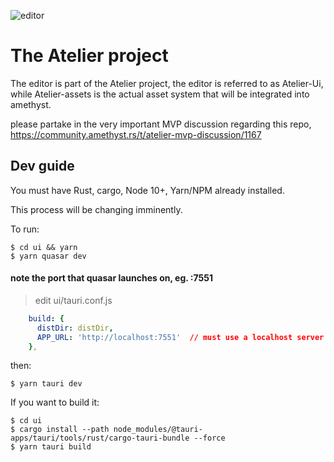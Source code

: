 ![editor](https://raw.githubusercontent.com/mralve/atelier-editor/master/repo-content/editor.png)

# The Atelier project
The editor is part of the Atelier project, the editor is referred to as Atelier-Ui, while Atelier-assets is the actual asset system that will be integrated into amethyst.

please partake in the very important MVP discussion regarding this repo,
https://community.amethyst.rs/t/atelier-mvp-discussion/1167


## Dev guide
You must have Rust, cargo, Node 10+, Yarn/NPM already installed.

This process will be changing imminently.

To run:
```
$ cd ui && yarn
$ yarn quasar dev
``` 
#### note the port that quasar launches on, eg. :7551
> edit ui/tauri.conf.js

```yaml
    build: {
      distDir: distDir,
      APP_URL: 'http://localhost:7551'  // must use a localhost server for now
    },
```

then:
```
$ yarn tauri dev
```

If you want to build it:
```
$ cd ui
$ cargo install --path node_modules/@tauri-apps/tauri/tools/rust/cargo-tauri-bundle --force
$ yarn tauri build
```
